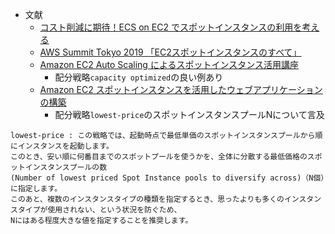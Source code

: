 
- 文献
  - [コスト削減に期待！ECS on EC2 でスポットインスタンスの利用を考える](https://dev.classmethod.jp/articles/spotinstances-with-ecs-on-ec2/)
  - [AWS Summit Tokyo 2019 「EC2スポットインスタンスのすべて」](https://pages.awscloud.com/rs/112-TZM-766/images/B1-01.pdf)
  - [Amazon EC2 Auto Scaling によるスポットインスタンス活用講座](https://speakerdeck.com/haruyosh/amazon-ec2-auto-scaling-niyorusupotutoinsutansuhuo-yong-jiang-zuo)
    - 配分戦略`capacity optimized`の良い例あり
  - [Amazon EC2 スポットインスタンスを活用したウェブアプリケーションの構築](https://aws.amazon.com/jp/blogs/news/running-web-applications-on-amazon-ec2-spot-instances/)
    - 配分戦略`lowest-price`のスポットインスタンスプールNについて言及
```
lowest-price : この戦略では、起動時点で最低単価のスポットインスタンスプールから順にインスタンスを起動します。
このとき、安い順に何番目までのスポットプールを使うかを、全体に分散する最低価格のスポットインスタンスプールの数 
(Number of lowest priced Spot Instance pools to diversify across)（N個）に指定します。
このあと、複数のインスタンスタイプの種類を指定するとき、思ったよりも多くのインスタンスタイプが使用されない、という状況を防ぐため、
Nにはある程度大きな値を指定することを推奨します。
```

